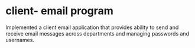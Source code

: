 # client- email program
Implemented a client email application that provides ability to send and receive email messages across departments and managing passwords and usernames.


